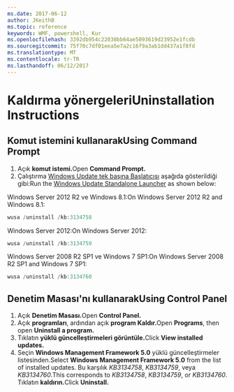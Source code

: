 ```yaml
---
ms.date: 2017-06-12
author: JKeithB
ms.topic: reference
keywords: WMF, powershell, Kur
ms.openlocfilehash: 3392db954c22030bb64ae5093619d23952e1fcdb
ms.sourcegitcommit: 75f70c7df01eea5e7a2c16f9a3ab1dd437a1f8fd
ms.translationtype: MT
ms.contentlocale: tr-TR
ms.lasthandoff: 06/12/2017
---
```

# <a name="uninstallation-instructions"></a><span data-ttu-id="1a91c-102">Kaldırma yönergeleri</span><span class="sxs-lookup"><span data-stu-id="1a91c-102">Uninstallation Instructions</span></span>

## <a name="using-command-prompt"></a><span data-ttu-id="1a91c-103">Komut istemini kullanarak</span><span class="sxs-lookup"><span data-stu-id="1a91c-103">Using Command Prompt</span></span>
1.  <span data-ttu-id="1a91c-104">Açık **komut istemi.**</span><span class="sxs-lookup"><span data-stu-id="1a91c-104">Open **Command Prompt.**</span></span>
2.  <span data-ttu-id="1a91c-105">Çalıştırma [Windows Update tek başına Başlatıcısı](https://support.microsoft.com/en-us/kb/934307) aşağıda gösterildiği gibi:</span><span class="sxs-lookup"><span data-stu-id="1a91c-105">Run the [Windows Update Standalone Launcher](https://support.microsoft.com/en-us/kb/934307) as shown below:</span></span>

<span data-ttu-id="1a91c-106">Windows Server 2012 R2 ve Windows 8.1:</span><span class="sxs-lookup"><span data-stu-id="1a91c-106">On Windows Server 2012 R2 and Windows 8.1:</span></span>
```powershell
wusa /uninstall /kb:3134758
```
<span data-ttu-id="1a91c-107">Windows Server 2012:</span><span class="sxs-lookup"><span data-stu-id="1a91c-107">On Windows Server 2012:</span></span>
```powershell
wusa /uninstall /kb:3134759
```
<span data-ttu-id="1a91c-108">Windows Server 2008 R2 SP1 ve Windows 7 SP1:</span><span class="sxs-lookup"><span data-stu-id="1a91c-108">On Windows Server 2008 R2 SP1 and Windows 7 SP1:</span></span>
```powershell
wusa /uninstall /kb:3134760
```

## <a name="using-control-panel"></a><span data-ttu-id="1a91c-109">Denetim Masası'nı kullanarak</span><span class="sxs-lookup"><span data-stu-id="1a91c-109">Using Control Panel</span></span>
1.  <span data-ttu-id="1a91c-110">Açık **Denetim Masası.**</span><span class="sxs-lookup"><span data-stu-id="1a91c-110">Open **Control Panel.**</span></span>
2.  <span data-ttu-id="1a91c-111">Açık **programları**, ardından açık **program Kaldır.**</span><span class="sxs-lookup"><span data-stu-id="1a91c-111">Open **Programs**, then open **Uninstall a program.**</span></span>
3.  <span data-ttu-id="1a91c-112">Tıklatın **yüklü güncelleştirmeleri görüntüle.**</span><span class="sxs-lookup"><span data-stu-id="1a91c-112">Click **View installed updates.**</span></span>
4.  <span data-ttu-id="1a91c-113">Seçin **Windows Management Framework 5.0** yüklü güncelleştirmeler listesinden.</span><span class="sxs-lookup"><span data-stu-id="1a91c-113">Select **Windows Management Framework 5.0** from the list of installed updates.</span></span> <span data-ttu-id="1a91c-114">Bu karşılık *KB3134758*, *KB3134759*, veya *KB3134760*.</span><span class="sxs-lookup"><span data-stu-id="1a91c-114">This corresponds to *KB3134758*, *KB3134759*, or *KB3134760*.</span></span> <span data-ttu-id="1a91c-115">Tıklatın **kaldırın.**</span><span class="sxs-lookup"><span data-stu-id="1a91c-115">Click **Uninstall.**</span></span>


